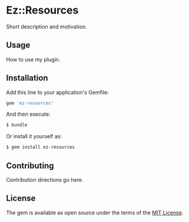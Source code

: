 # Ez::Resources
Short description and motivation.

## Usage
How to use my plugin.

## Installation
Add this line to your application's Gemfile:

```ruby
gem 'ez-resources'
```

And then execute:
```bash
$ bundle
```

Or install it yourself as:
```bash
$ gem install ez-resources
```

## Contributing
Contribution directions go here.

## License
The gem is available as open source under the terms of the [MIT License](https://opensource.org/licenses/MIT).
